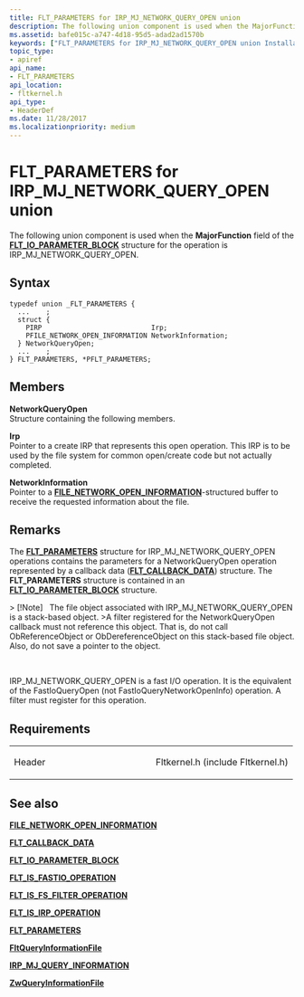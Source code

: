 ```yaml
---
title: FLT_PARAMETERS for IRP_MJ_NETWORK_QUERY_OPEN union
description: The following union component is used when the MajorFunction field of the FLT\_IO\_PARAMETER\_BLOCK structure for the operation is IRP\_MJ\_NETWORK\_QUERY\_OPEN.
ms.assetid: bafe015c-a747-4d18-95d5-adad2ad1570b
keywords: ["FLT_PARAMETERS for IRP_MJ_NETWORK_QUERY_OPEN union Installable File System Drivers", "FLT_PARAMETERS union Installable File System Drivers", "PFLT_PARAMETERS union pointer Installable File System Drivers"]
topic_type:
- apiref
api_name:
- FLT_PARAMETERS
api_location:
- fltkernel.h
api_type:
- HeaderDef
ms.date: 11/28/2017
ms.localizationpriority: medium
---
```


# FLT\_PARAMETERS for IRP\_MJ\_NETWORK\_QUERY\_OPEN union


The following union component is used when the **MajorFunction** field of the [**FLT\_IO\_PARAMETER\_BLOCK**](https://msdn.microsoft.com/library/windows/hardware/ff544638) structure for the operation is IRP\_MJ\_NETWORK\_QUERY\_OPEN.

Syntax
------

```ManagedCPlusPlus
typedef union _FLT_PARAMETERS {
  ...    ;
  struct {
    PIRP                           Irp;
    PFILE_NETWORK_OPEN_INFORMATION NetworkInformation;
  } NetworkQueryOpen;
  ...    ;
} FLT_PARAMETERS, *PFLT_PARAMETERS;
```

Members
-------

**NetworkQueryOpen**  
Structure containing the following members.

**Irp**  
Pointer to a create IRP that represents this open operation. This IRP is to be used by the file system for common open/create code but not actually completed.

**NetworkInformation**  
Pointer to a [**FILE\_NETWORK\_OPEN\_INFORMATION**](https://msdn.microsoft.com/library/windows/hardware/ff545822)-structured buffer to receive the requested information about the file.

Remarks
-------

The [**FLT\_PARAMETERS**](https://msdn.microsoft.com/library/windows/hardware/ff544673) structure for IRP\_MJ\_NETWORK\_QUERY\_OPEN operations contains the parameters for a NetworkQueryOpen operation represented by a callback data ([**FLT\_CALLBACK\_DATA**](https://msdn.microsoft.com/library/windows/hardware/ff544620)) structure. The **FLT\_PARAMETERS** structure is contained in an [**FLT\_IO\_PARAMETER\_BLOCK**](https://msdn.microsoft.com/library/windows/hardware/ff544638) structure.

&gt; \[!Note\]   The file object associated with IRP\_MJ\_NETWORK\_QUERY\_OPEN is a stack-based object.
&gt;A filter registered for the NetworkQueryOpen callback must not reference this object. That is, do not call ObReferenceObject or ObDereferenceObject on this stack-based file object. Also, do not save a pointer to the object.

 

IRP\_MJ\_NETWORK\_QUERY\_OPEN is a fast I/O operation. It is the equivalent of the FastIoQueryOpen (not FastIoQueryNetworkOpenInfo) operation. A filter must register for this operation.

Requirements
------------

<table>
<colgroup>
<col width="50%" />
<col width="50%" />
</colgroup>
<tbody>
<tr class="odd">
<td align="left"><p>Header</p></td>
<td align="left">Fltkernel.h (include Fltkernel.h)</td>
</tr>
</tbody>
</table>

## See also


[**FILE\_NETWORK\_OPEN\_INFORMATION**](https://msdn.microsoft.com/library/windows/hardware/ff545822)

[**FLT\_CALLBACK\_DATA**](https://msdn.microsoft.com/library/windows/hardware/ff544620)

[**FLT\_IO\_PARAMETER\_BLOCK**](https://msdn.microsoft.com/library/windows/hardware/ff544638)

[**FLT\_IS\_FASTIO\_OPERATION**](https://msdn.microsoft.com/library/windows/hardware/ff544645)

[**FLT\_IS\_FS\_FILTER\_OPERATION**](https://msdn.microsoft.com/library/windows/hardware/ff544648)

[**FLT\_IS\_IRP\_OPERATION**](https://msdn.microsoft.com/library/windows/hardware/ff544654)

[**FLT\_PARAMETERS**](https://msdn.microsoft.com/library/windows/hardware/ff544673)

[**FltQueryInformationFile**](https://msdn.microsoft.com/library/windows/hardware/ff543439)

[**IRP\_MJ\_QUERY\_INFORMATION**](irp-mj-query-information.md)

[**ZwQueryInformationFile**](https://msdn.microsoft.com/library/windows/hardware/ff567052)

 

 






